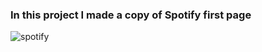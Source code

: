 ### In this project I made a copy of Spotify first page


![spotify](https://user-images.githubusercontent.com/106289869/173363072-c735f2ad-9f64-4984-8ee7-c9eb173614fc.JPG)
